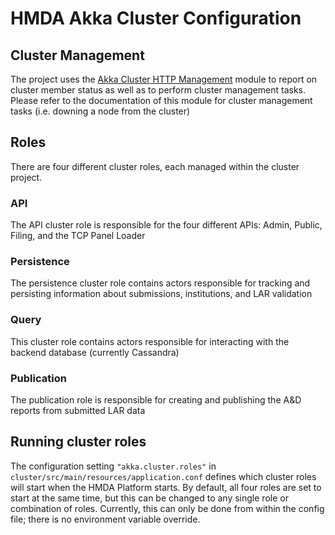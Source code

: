 # HMDA Akka Cluster Configuration

## Cluster Management

The project uses the [Akka Cluster HTTP Management](http://developer.lightbend.com/docs/akka-management/current/cluster-http-management.html) module to report on cluster member status as well as to perform cluster
management tasks. Please refer to the documentation of this module for cluster management tasks (i.e. downing a node from the cluster)

## Roles

There are four different cluster roles, each managed within the cluster project.

### API

The API cluster role is responsible for the four different APIs: Admin, Public, Filing, and the TCP Panel Loader

### Persistence

The persistence cluster role contains actors responsible for tracking and persisting information about submissions, institutions, and LAR validation

### Query

This cluster role contains actors responsible for interacting with the backend database (currently Cassandra)

### Publication

The publication role is responsible for creating and publishing the A&D reports from submitted LAR data

## Running cluster roles

The configuration setting `"akka.cluster.roles"` in `cluster/src/main/resources/application.conf` defines which cluster roles will start when the HMDA Platform starts.  By default, all four roles are set to start at the same time, but this can be changed to any single role or combination of roles.  Currently, this can only be done from within the config file; there is no environment variable override.
